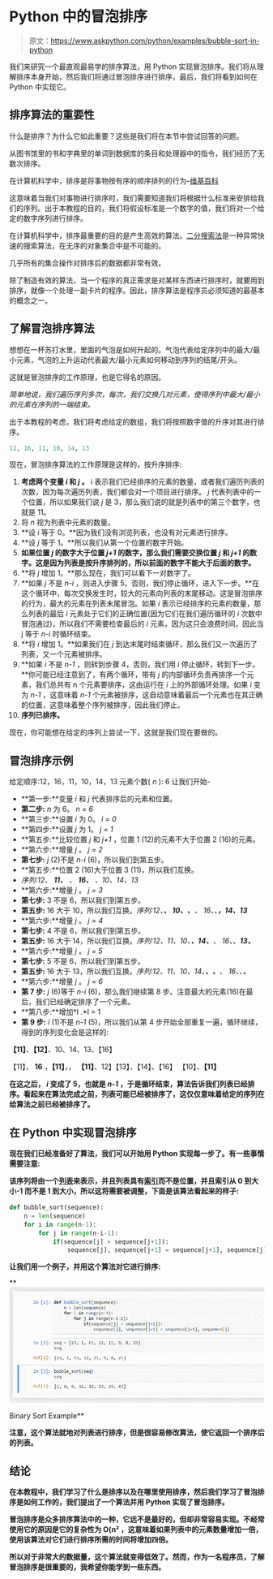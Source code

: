 # Python 中的冒泡排序

> 原文：<https://www.askpython.com/python/examples/bubble-sort-in-python>

我们来研究一个最直观最易学的排序算法，用 Python 实现冒泡排序。我们将从理解排序本身开始，然后我们将通过冒泡排序进行排序，最后，我们将看到如何在 Python 中实现它。

## 排序算法的重要性

什么是排序？为什么它如此重要？这些是我们将在本节中尝试回答的问题。

从图书馆里的书和字典里的单词到数据库的条目和处理器中的指令，我们经历了无数次排序。

在计算机科学中，排序是将事物按有序的顺序排列的行为–[维基百科](https://en.wikipedia.org/wiki/Sorting_algorithm)

这意味着当我们对事物进行排序时，我们需要知道我们将根据什么标准来安排给我们的序列。出于本教程的目的，我们将假设标准是一个数字的值，我们将对一个给定的数字序列进行排序。

在计算机科学中，排序最重要的目的是产生高效的算法。[二分搜索法](https://www.askpython.com/python/examples/binary-search-tree)是一种异常快速的搜索算法，在无序的对象集合中是不可能的。

几乎所有的集合操作对排序后的数据都非常有效。

除了制造有效的算法，当一个程序的真正需求是对某样东西进行排序时，就要用到排序，就像一个处理一副卡片的程序。因此，排序算法是程序员必须知道的最基本的概念之一。

## 了解冒泡排序算法

想想在一杯苏打水里，里面的气泡是如何升起的。气泡代表给定序列中的最大/最小元素，气泡的上升运动代表最大/最小元素如何移动到序列的结尾/开头。

这就是冒泡排序的工作原理，也是它得名的原因。

*简单地说，我们遍历序列多次，每次，我们交换几对元素，使得序列中最大/最小的元素在序列的一端结束。*

出于本教程的考虑，我们将考虑给定的数组，我们将按照数字值的升序对其进行排序。

```py
12, 16, 11, 10, 14, 13

```

现在，冒泡排序算法的工作原理是这样的，按升序排序:

1.  **考虑两个变量 *i* 和 *j* 。** i 表示我们已经排序的元素的数量，或者我们遍历列表的次数，因为每次遍历列表，我们都会对一个项目进行排序。
    *j* 代表列表中的一个位置，所以如果我们说 *j* 是 3，那么我们说的就是列表中的第三个数字，也就是 11。
2.  将 *n* 视为列表中元素的数量。
3.  **设 *i* 等于 0。**因为我们没有浏览列表，也没有对元素进行排序。
4.  **设 *j* 等于 1。**所以我们从第一个位置的数字开始。
5.  **如果位置 *j* 的数字大于位置 *j+1* 的数字，那么我们需要交换位置 *j* 和 *j+1* 的数字。这是因为列表是按升序排列的，所以前面的数字不能大于后面的数字。**
6.  **将 *j* 增加 1。**那么现在，我们可以看下一对数字了。
7.  **如果 *j* 不是 *n-i* ，则进入步骤 5，否则，我们停止循环，进入下一步。**在这个循环中，每次交换发生时，较大的元素向列表的末尾移动。这是冒泡排序的行为，最大的元素在列表末尾冒泡。如果 *i* 表示已经排序的元素的数量，那么列表的最后 *i* 元素处于它们的正确位置(因为它们在我们遍历循环的 *i* 次数中冒泡通过)，所以我们不需要检查最后的 *i* 元素，因为这只会浪费时间，因此当 j 等于 *n-i* 时循环结束。
8.  **将 *i* 增加 1。**如果我们在 *j* 到达末尾时结束循环，那么我们又一次遍历了列表，又一个元素被排序。
9.  **如果 *i* 不是 *n-1* ，则转到步骤 4，否则，我们用 *i* 停止循环，转到下一步。**你可能已经注意到了，有两个循环，带有 *j* 的内部循环负责再排序一个元素，我们总共有 n 个元素要排序，这由运行在 *i* 上的外部循环处理。如果 *i* 变为 *n-1* ，这意味着 *n-1* 个元素被排序，这自动意味着最后一个元素也在其正确的位置，这意味着整个序列被排序，因此我们停止。
10.  **序列已排序。**

现在，你可能想在给定的序列上尝试一下，这就是我们现在要做的。

## 冒泡排序示例

给定顺序:12，16，11，10，14，13
元素个数( *n* ): 6
让我们开始-

*   **第一步:**变量 *i* 和 *j* 代表排序后的元素和位置。
*   **第二步:** *n* 为 6。 *n = 6*
*   **第三步:**设置 *i* 为 0。 *i = 0*
*   **第四步:**设置 *j* 为 1。 *j = 1*
*   **第五步:**比较位置 *j* 和 *j+1* ，位置 1 (12)的元素不大于位置 2 (16)的元素。
*   **第六步:**增量 *j* 。 *j = 2*
*   **第七步:** *j* (2)不是 *n-i* (6)，所以我们到第五步。
*   **第五步:**位置 2 (16)大于位置 3 (11)，所以我们互换。
*   *序列:12、 **11、** 、 **16、** 、10、14、13*
*   **第六步:**增量 *j* 。 *j = 3*
*   **第七步:** 3 不是 6，所以我们到第五步。
*   **第五步:** 16 大于 10，所以我们互换。*序列:12、**、 10、、**、 16、、**，14、13***
*   **第六步:**增量 *j* 。 *j = 4*
*   **第七步:** 4 不是 6，所以我们到第五步。
*   **第五步:** 16 大于 14，所以我们互换。*序列:12、11、10、**、14、**、 16、、**13、***
*   **第六步:**增量 *j* 。 *j = 5*
*   **第七步:** 5 不是 6，所以我们到第五步。
*   **第五步:** 16 大于 13，所以我们互换。*序列:12、11、10、14、**、、**、 16、、**、***
*   **第六步:**增量 *j* 。 *j = 6*
*   **第 7 步:** *j* (6)等于 *n-i* (6)，那么我们继续第 8 步。注意最大的元素(16)在最后，我们已经确定排序了一个元素。
*   **第八步:**增加*I .*I = 1
*   **第 9 步:** *i* (1)不是 *n-1* (5)，所以我们从第 4 步开始全部重复一遍，循环继续，得到的序列变化会是这样的:

**【11】**、**【12】**、10、14、13、【16】

【11】、 **16** ，**【11】**，， **【11】**、12】【13】、【14】、【16】
【10】、**【11】**

**在这之后， *i* 变成了 5，也就是 *n-1* ，于是循环结束，算法告诉我们列表已经排序。看起来在算法完成之前，列表可能已经被排序了，这仅仅意味着给定的序列在给算法之前已经被排序了。**

## **在 Python 中实现冒泡排序**

**现在我们已经准备好了算法，我们可以开始用 Python 实现每一步了。有一些事情需要注意:**

**该序列将由一个[列表](https://www.askpython.com/python/difference-between-python-list-vs-array)来表示，并且列表具有[索引](https://www.askpython.com/python/list/indexing-in-python)而不是位置，并且索引从 0 到大小-1 而不是 1 到大小，所以这将需要被调整，下面是该算法看起来的样子:**

```py
def bubble_sort(sequence):
    n = len(sequence)
    for i in range(n-1):
        for j in range(n-i-1):
            if(sequence[j] > sequence[j+1]):
                sequence[j], sequence[j+1] = sequence[j+1], sequence[j] 
```

**让我们用一个例子，并用这个算法对它进行排序:**

**![Binary Sort Example](img/1279d70a9b34922e9b27f3582d3ac7e1.png)

Binary Sort Example** 

**注意，这个算法就地对列表进行排序，但是很容易修改算法，使它返回一个排序后的列表。**

## **结论**

**在本教程中，我们学习了什么是排序以及在哪里使用排序，然后我们学习了冒泡排序是如何工作的，我们提出了一个算法并用 Python 实现了冒泡排序。**

**冒泡排序是众多排序算法中的一种，它远不是最好的，但却非常容易实现。不经常使用它的原因是它的复杂性为 O(n² ，这意味着如果列表中的元素数量增加一倍，使用该算法对它们进行排序所需的时间将增加四倍。**

**所以对于非常大的数据量，这个算法就变得低效了。然而，作为一名程序员，了解冒泡排序是很重要的，我希望你能学到一些东西。**